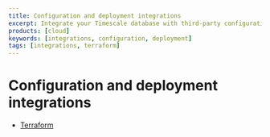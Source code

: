 ```yaml
---
title: Configuration and deployment integrations
excerpt: Integrate your Timescale database with third-party configuration and deployment solutions
products: [cloud]
keywords: [integrations, configuration, deployment]
tags: [integrations, terraform]
---
```


# Configuration and deployment integrations

*   [Terraform][terraform]

[terraform]: /use-timescale/:currentVersion:/integrations/config-deploy/terraform
